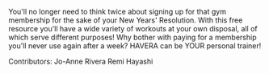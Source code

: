 You'll no longer need to think twice about signing up for that gym membership for the sake of your New Years' Resolution. With this free resource you'll have a wide variety of workouts at your own disposal, all of which serve different purposes! Why bother with paying for a membership you'll never use again after a week? HAVERA can be YOUR personal trainer!

Contributors:
Jo-Anne Rivera
Remi Hayashi
